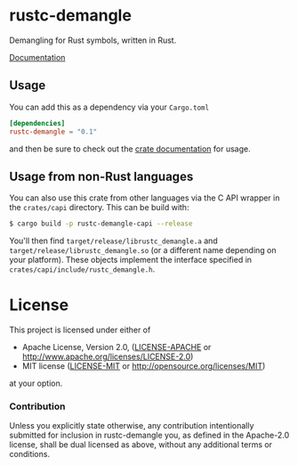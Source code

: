 # rustc-demangle

Demangling for Rust symbols, written in Rust.

[Documentation](https://docs.rs/rustc-demangle)

## Usage

You can add this as a dependency via your `Cargo.toml`

```toml
[dependencies]
rustc-demangle = "0.1"
```

and then be sure to check out the [crate
documentation](https://docs.rs/rustc-demangle) for usage.

## Usage from non-Rust languages

You can also use this crate from other languages via the C API wrapper in the
`crates/capi` directory. This can be build with:

```sh
$ cargo build -p rustc-demangle-capi --release
```

You'll then find `target/release/librustc_demangle.a` and
`target/release/librustc_demangle.so` (or a different name depending on your
platform). These objects implement the interface specified in
`crates/capi/include/rustc_demangle.h`.

# License

This project is licensed under either of

 * Apache License, Version 2.0, ([LICENSE-APACHE](LICENSE-APACHE) or
   http://www.apache.org/licenses/LICENSE-2.0)
 * MIT license ([LICENSE-MIT](LICENSE-MIT) or
   http://opensource.org/licenses/MIT)

at your option.

### Contribution

Unless you explicitly state otherwise, any contribution intentionally submitted
for inclusion in rustc-demangle you, as defined in the Apache-2.0 license, shall
be dual licensed as above, without any additional terms or conditions.
